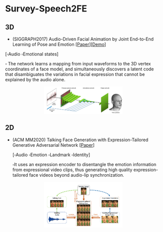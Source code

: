 # Survey-Speech2FE

## 3D

- (SIGGRAPH2017) Audio-Driven Facial Animation by Joint End-to-End Learning of Pose
and Emotion [[Paper](https://dl.acm.org/doi/abs/10.1145/3394171.3413844)][[Demo](https://www.youtube.com/watch?v=lDzrfdpGqw4)]

[:white_small_square:Audio :white_small_square:Emotional states]

:white_small_square: The network learns a mapping from input waveforms to the 3D vertex coordinates of
a face model, and simultaneously discovers a latent code that disambiguates the variations in facial expression that cannot be explained by the audio alone.

<p align="center"><img width="50%" src="imgs/Siggraph17.png"/></p>

## 2D

- (ACM MM2020) Talking Face Generation with Expression-Tailored Generative
Adversarial Network [[Paper](https://dl.acm.org/doi/abs/10.1145/3394171.3413844)] 

  [:white_small_square:Audio :white_small_square:Emotion :white_small_square:Landmark :white_small_square:Identity]

  :white_small_square:It uses an expression encoder to disentangle the emotion information from expressional video clips, thus generating high quality expression-tailored face videos beyond audio-lip
synchronization.

<p align="center"><img width="50%" src="imgs/ET-GAN.png"/></p>